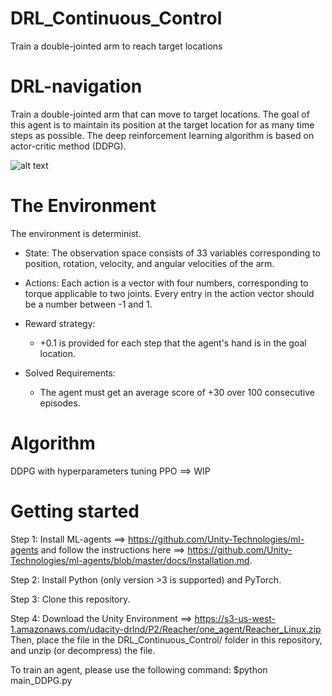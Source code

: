 # DRL_Continuous_Control
 Train a double-jointed arm to reach target locations

# DRL-navigation
Train a double-jointed arm that can move to target locations. The goal of this agent is to maintain its position at the target location for as many time steps as possible.
The deep reinforcement learning algorithm is based on actor-critic method (DDPG).

![alt text](https://github.com/Adrelf/DRL_Continuous_Control/images/reacher.gif)
        
      
# The Environment 
The environment is determinist.
 + State: 
 The observation space consists of 33 variables corresponding to position, rotation, velocity, and angular velocities of the arm.

 + Actions:
 Each action is a vector with four numbers, corresponding to torque applicable to two joints. Every entry in the action vector should be a number between -1 and 1.

 + Reward strategy:
    - +0.1 is provided for each step that the agent's hand is in the goal location.

 + Solved Requirements:
    - The agent must get an average score of +30 over 100 consecutive episodes.

# Algorithm
DDPG with hyperparameters tuning
PPO ==> WIP
 
# Getting started
Step 1: Install ML-agents ==> https://github.com/Unity-Technologies/ml-agents and follow the instructions here ==> https://github.com/Unity-Technologies/ml-agents/blob/master/docs/Installation.md.

Step 2: Install Python (only version >3 is supported) and PyTorch.

Step 3: Clone this repository.

Step 4: Download the Unity Environment ==> https://s3-us-west-1.amazonaws.com/udacity-drlnd/P2/Reacher/one_agent/Reacher_Linux.zip
Then, place the file in the DRL_Continuous_Control/ folder in this repository, and unzip (or decompress) the file.

To train an agent, please use the following command:
$python main_DDPG.py
